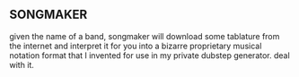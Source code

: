 SONGMAKER
-------------------


given the name of a band, songmaker will download some tablature from the internet and interpret it for you into a bizarre proprietary musical notation format that I invented for use in my private dubstep generator. deal with it.


